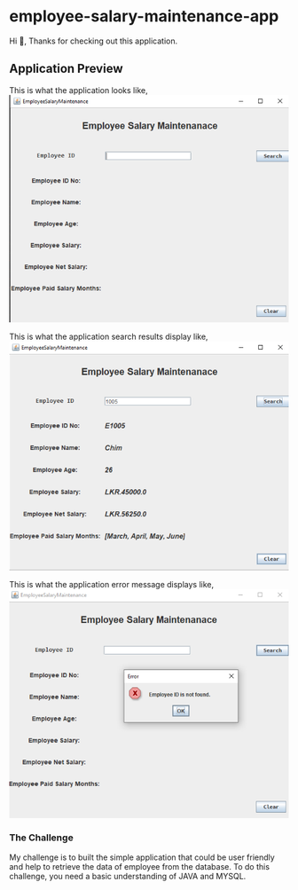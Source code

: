 # employee-salary-maintenance-app
Hi 👋,
Thanks for checking out this application.

## Application Preview
This is what the application looks like,
![Application form preview](./images/app-preview.png)

This is what the application search results display like,
![Application search result preview](./images/search-result-preview.png)

This is what the application error message displays like,
![Application error message preview](./images/warn-msg-preview.png)

### The Challenge
My challenge is to built the simple application that could be user friendly and help to retrieve the data of employee from the database. To do this challenge, you need a basic understanding of JAVA and MYSQL.

